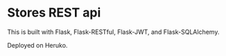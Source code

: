 # Stores REST api

This is built with Flask, Flask-RESTful, Flask-JWT, and Flask-SQLAlchemy.

Deployed on Heruko.
